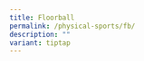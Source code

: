 ```yaml
---
title: Floorball
permalink: /physical-sports/fb/
description: ""
variant: tiptap
---
```

<p></p>
<p></p>